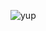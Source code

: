 ![yup](https://github-profile-summary-cards.vercel.app/api/cards/profile-details?username=vdegenne&theme=default)

